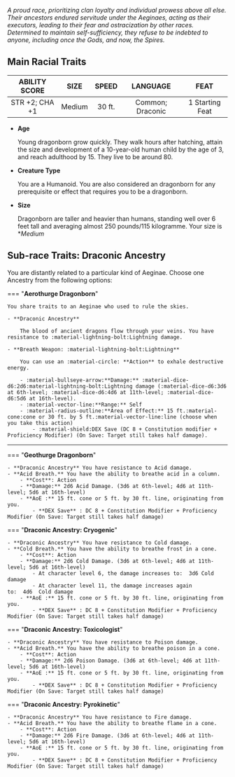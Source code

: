 *A proud race, prioritizing clan loyalty and individual prowess above all else. Their ancestors endured servitude under the Aeginaes, acting as their executors, leading to their fear and ostracization by other races. Determined to maintain self-sufficiency, they refuse to be indebted to anyone, including once the Gods, and now, the Spires.*

## Main Racial Traits

| **ABILITY SCORE** | **SIZE** | **SPEED** | **LANGUAGE** | **FEAT** |
| :-: | :-: | :-: | :-: | :-: |
| STR +2; CHA +1 | Medium | 30 ft. | Common; Draconic | 1 Starting Feat |

- **Age** 

    Young dragonborn grow quickly. They walk hours after hatching, attain the size and development of a 10-year-old human child by the age of 3, and reach adulthood by 15. They live to be around 80.

- **Creature Type** 

    You are a Humanoid. You are also considered an dragonborn for any prerequisite or effect that requires you to be a dragonborn.

- **Size** 

    Dragonborn are taller and heavier than humans, standing well over 6 feet tall and averaging almost 250 pounds/115 kilogramme. Your size is **Medium*

## Sub-race Traits: Draconic Ancestry

You are distantly related to a particular kind of Aeginae. Choose one Ancestry from the following options:


=== "**Aerothurge Dragonborn**"

    You share traits to an Aeginae who used to rule the skies.

    - **Draconic Ancestry** 
    
        The blood of ancient dragons flow through your veins. You have resistance to :material-lightning-bolt:Lightning damage.

    - **Breath Weapon: :material-lightning-bolt:Lightning**

        You can use an :material-circle: **Action** to exhale destructive energy. 

        - :material-bullseye-arrow:**Damage:** :material-dice-d6:2d6:material-lightning-bolt:Lightning damage (:material-dice-d6:3d6 at 6th-level; :material-dice-d6:4d6 at 11th-level; :material-dice-d6:5d6 at 16th-level).
        - :material-vector-line:**Range:** Self
        - :material-radius-outline:**Area of Effect:** 15 ft.:material-cone:cone or 30 ft. by 5 ft.:material-vector-line:line (choose when you take this action)
            - :material-shield:DEX Save (DC 8 + Constitution modifier + Proficiency Modifier) (On Save: Target still takes half damage).

    

---

=== "**Geothurge Dragonborn**"

    - **Draconic Ancestry** You have resistance to Acid damage.
    - **Acid Breath.** You have the ability to breathe acid in a column.
        - **Cost**: Action
        - **Damage:** 2d6 Acid Damage. (3d6 at 6th-level; 4d6 at 11th-level; 5d6 at 16th-level)
        - **AoE :** 15 ft. cone or 5 ft. by 30 ft. line, originating from you.
            - **DEX Save** : DC 8 + Constitution Modifier + Proficiency Modifier (On Save: Target still takes half damage)

=== "**Draconic Ancestry: Cryogenic**"

    - **Draconic Ancestry** You have resistance to Cold damage.
    - **Cold Breath.** You have the ability to breathe frost in a cone.
        - **Cost**: Action
        - **Damage:** 2d6 Cold Damage. (3d6 at 6th-level; 4d6 at 11th-level; 5d6 at 16th-level)
            - At character level 6, the damage increases to:  3d6 Cold damage
            - At character level 11, the damage increases again to:  4d6  Cold damage
        - **AoE :** 15 ft. cone or 5 ft. by 30 ft. line, originating from you.
            - **DEX Save** : DC 8 + Constitution Modifier + Proficiency Modifier (On Save: Target still takes half damage)

=== "**Draconic Ancestry: Toxicologist**"

    - **Draconic Ancestry** You have resistance to Poison damage.
    - **Acid Breath.** You have the ability to breathe poison in a cone.
        - **Cost**: Action
        - **Damage:** 2d6 Poison Damage. (3d6 at 6th-level; 4d6 at 11th-level; 5d6 at 16th-level)
        - **AoE :** 15 ft. cone or 5 ft. by 30 ft. line, originating from you.
            - **DEX Save** : DC 8 + Constitution Modifier + Proficiency Modifier (On Save: Target still takes half damage)

=== "**Draconic Ancestry: Pyrokinetic**"

    - **Draconic Ancestry** You have resistance to Fire damage.
    - **Acid Breath.** You have the ability to breathe flame in a cone.
        - **Cost**: Action
        - **Damage:** 2d6 Fire Damage. (3d6 at 6th-level; 4d6 at 11th-level; 5d6 at 16th-level)
        - **AoE :** 15 ft. cone or 5 ft. by 30 ft. line, originating from you.
            - **DEX Save** : DC 8 + Constitution Modifier + Proficiency Modifier (On Save: Target still takes half damage)